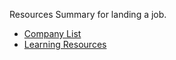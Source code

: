 Resources Summary for landing a job.

- [Company List](https://github.com/rootshaw/Refactoryourself/blob/master/Company.md)
- [Learning Resources](https://github.com/rootshaw/Refactoryourself/blob/master/LearningResources.md)

